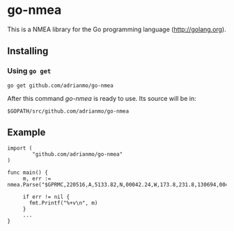 # go-nmea

This is a NMEA library for the Go programming language (http://golang.org).

## Installing

### Using `go get`

    go get github.com/adrianmo/go-nmea

After this command *go-nmea* is ready to use. Its source will be in:

    $GOPATH/src/github.com/adrianmo/go-nmea

## Example

    import (
            "github.com/adrianmo/go-nmea"
    )

    func main() {
         m, err := nmea.Parse("$GPRMC,220516,A,5133.82,N,00042.24,W,173.8,231.8,130694,004.2,W*70")

         if err != nil {
           fmt.Printf("%+v\n", m)
         }
         ...
    }
